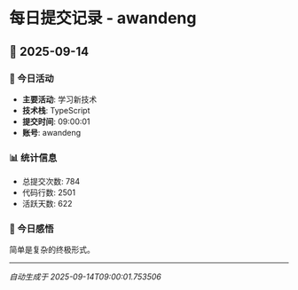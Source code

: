 # 每日提交记录 - awandeng

## 📅 2025-09-14

### 🎯 今日活动
- **主要活动**: 学习新技术
- **技术栈**: TypeScript
- **提交时间**: 09:00:01
- **账号**: awandeng

### 📊 统计信息
- 总提交次数: 784
- 代码行数: 2501
- 活跃天数: 622

### 💭 今日感悟
简单是复杂的终极形式。

---
*自动生成于 2025-09-14T09:00:01.753506*
